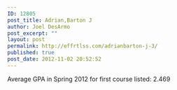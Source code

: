 ```yaml
---
ID: 12805
post_title: Adrian,Barton J
author: Joel DesArmo
post_excerpt: ""
layout: post
permalink: http://effrtlss.com/adrianbarton-j-3/
published: true
post_date: 2012-11-02 20:52:52
---
```

<p>Average GPA in Spring 2012 for first course listed: 2.469</p>